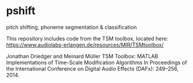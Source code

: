 # pshift
pitch shifting, phoneme segmentation &amp; classification

This repository includes code from the TSM toolbox, located here: 
https://www.audiolabs-erlangen.de/resources/MIR/TSMtoolbox/

Jonathan Driedger and Meinard Müller
TSM Toolbox: MATLAB Implementations of Time-Scale Modification Algorithms
In Proceedings of the International Conference on Digital Audio Effects (DAFx): 249–256, 2014. 